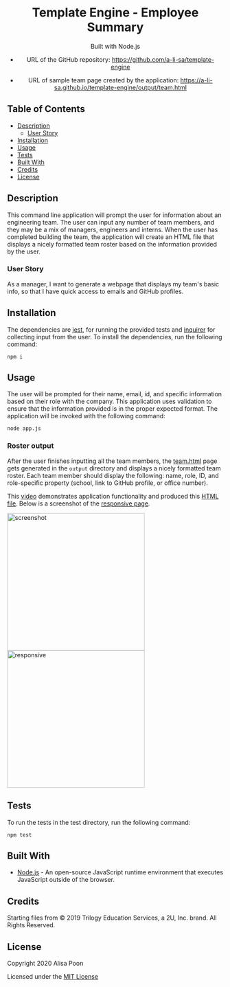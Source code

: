 <div align="center">

# Template Engine - Employee Summary

Built with Node.js

* URL of the GitHub repository: https://github.com/a-li-sa/template-engine

* URL of sample team page created by the application: https://a-li-sa.github.io/template-engine/output/team.html

</div>

## Table of Contents 

* [Description](#description)
  * [User Story](#user-story)
* [Installation](#installation)
* [Usage](#usage)
* [Tests](#tests)
* [Built With](#built-with)
* [Credits](#credits)
* [License](#license)

## Description

This command line application will prompt the user for information about an engineering team. The user can input any number of team members, and they may be a mix of managers, engineers and interns. When the user has completed building the team, the application will create an HTML file that displays a nicely formatted team roster based on the information provided by the user.

### User Story

As a manager,
I want to generate a webpage that displays my team's basic info,
so that I have quick access to emails and GitHub profiles.

## Installation

The dependencies are [jest](https://jestjs.io/), for running the provided tests and [inquirer](https://www.npmjs.com/package/inquirer) for collecting input from the user. To install the dependencies, run the following command:
```
npm i
```

## Usage

The user will be prompted for their name, email, id, and specific information based on their role with the company. This application uses validation to ensure that the information provided is in the proper expected format. The application will be invoked with the following command:
```
node app.js
```

### Roster output

After the user finishes inputting all the team members, the [team.html](output/team.html) page gets generated in the `output` directory and displays a nicely formatted team roster. Each team member should display the following: name, role, ID, and role-specific property (school, link to GitHub profile, or office number).

This [video](https://youtu.be/56PzSG-JFZQ) demonstrates application functionality and produced this [HTML file](output/team.html). Below is a screenshot of the [responsive page](https://a-li-sa.github.io/template-engine/output/team.html).

<p float="left">
    <img src="https://i.imgur.com/o0F6jWv.png" alt="screenshot" height="320px">
    <img src="https://i.imgur.com/h6sPbUL.png" alt="responsive" height="320px">
</p>

## Tests

To run the tests in the test directory, run the following command:
```
npm test
```

## Built With

* [Node.js](https://nodejs.org/en/) - An open-source JavaScript runtime environment that executes JavaScript outside of the browser. 

## Credits

Starting files from © 2019 Trilogy Education Services, a 2U, Inc. brand. All Rights Reserved.

## License

Copyright 2020 Alisa Poon

Licensed under the [MIT License](https://opensource.org/licenses/MIT)